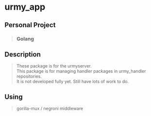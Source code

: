 # urmy_app
##  Personal Project
> ### Golang

## Description
> These package is for the urmyserver.   
> This package is for managing handler packages in urmy_handler repositories.   
> It is not developed fully yet. Still have lots of work to do.   

## Using
> gorilla-mux / negroni middleware


